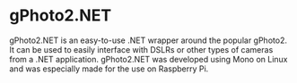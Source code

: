 # gPhoto2.NET
gPhoto2.NET is an easy-to-use .NET wrapper around the popular gPhoto2. It can be used to easily interface
with DSLRs or other types of cameras from a .NET application. gPhoto2.NET was developed using Mono on
Linux and was especially made for the use on Raspberry Pi.